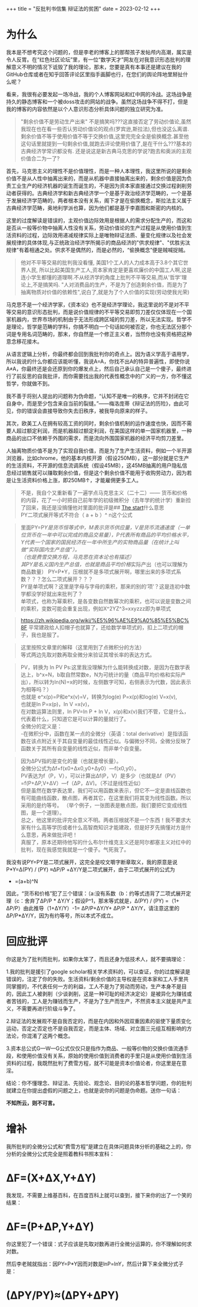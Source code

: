 +++
title = "反批判书信集 辩证法的贫困"
date = 2023-02-12
+++

# 为什么

我本是不想考究这个问题的，但是李老的博客上的那帮孩子发帖颅内高潮，属实是令人反胃。在“红色社区论坛”里，有一位“数学天才”网友在对我意识形态批判的理解意义不明的情况下诋毁了我的理论，那末，您要是真有本事还是建议在我的GitHub仓库或者在知乎回答评论区里指手画脚也行，在您们的舆论阵地里掰扯什么呢？

看来，我很有必要发起一场冷战，我的个人博客网站和红中网的冷战。这场战争是持久的静态博客和一个被doss攻击的网站的战争。虽然这场战争不得不打，但是我的博客的内容依然是以个人意识形态分析具体问题的独立研究为准。

>"剩余价值不是劳动生产出来" 不是搞笑吗???这直接否定了劳动价值论,虽然我现在也在看一些否认劳动价值论的观点(罗宾逊,斯拉法),但也没这么离谱.
剩余价值不等于使用价值不等于交换价值,这里完完全全是偷换概念.甚至他这句话里就提到一句剩余价值,就跑去评论使用价值了,是在干什么???基本的古典经济学常识都没有.
还是说这是新古典马克思的学说?跑去和奥派的主观价值合二为一了?

首先，马克思主义的理性不是价值理性，而是一种人本理性，我这里所说的是剩余价值不是从人性中抽离出来的，而是从机器中直接抽离出来的，剩余价值是因为负责工业生产的经济机器的诞生而诞生的，不是因为资本家直接通过交换过程剥削劳动者获得的。古典经济学和新古典经济学一个是基于政治经济学范畴的，一个是基于发展经济学范畴的，两者根本没有关系，阁下才是在偷换概念，斯拉法主义属于古典经济学范畴，奥地利学派也算，因为他们都是基于李嘉图和斯密的内核的。

这里的过度解读是错误的，主观价值边际效用是根据人的需求分配生产的，而这和是否从一般等价物中抽离人性没有关系，劳动价值论的生产过程是从使用价值到生活资料的过程，边际效用递减规律实际上是唯物辩证法质、量变化规律以及社会发展规律的具体体现,与正统政治经济学所揭示的商品经济的"供求规律"、"优胜劣汰规律"有着相通之处。供求不是偶然的，而是必然的，“偷换概念”便是贼喊捉贼。

>他对不平等交易的批判我没看懂, 美国1个工人的人力成本高于3.8个其它世界人民, 所以比起美国生产工人,资本家肯定是更喜欢廉价的中国工人啊,这是连小学生都懂的道理啊.不从经济学的角度上批判不平等交易,而从'哲学'理论上,不是搞笑吗.
"人对消费品的生产，不是为了创造剩余价值，而是为了抽离物质对价值的依赖性",说白了,就是为了个人价值的实现(劳动使我光荣)


马克思不是一个经济学家，《资本论》也不是经济学理论，我这里说的不是对不平等交易的意识形态批判，而是说价值规律的不平等交易即剪刀差仅仅体现在一个国家机器内，世界市场的机制由于无法形成跨区域的剪刀差，所以无法实现。哲学不是理论，哲学是范畴的学科，你搞不明白一个句话如何被否定，你也无法区分那个词是专用名词范畴的，那末，你自然是一个修正主义者，当然你也没有资格把这种意念移花接木。

从语言逻辑上分析，你最终都会回到我批判你的奇点上。因为语义学高于语用学，所以我说的什么你都应该能听懂，我说A=A，你找不出A的特异普遍性，即使你说A≠A，你最终还是会还原到你的爆发点上，然后自己承认自己是一个傻子，最终进行了前反思的自我批评，而你需要找出我的代表性概念中的广义的一方，你不懂这哲学，你就做不到。

我不善于将别人提出的问题称为伪命题，“认知不是唯一的秩序，它并不封闭在它自身中，而是至少包含来自当前的裂缝。”——梅洛庞蒂《辩证法的历险》，由此可见，你的错误会直接导致你失去旧秩序，被我导向原来的样子。

其次，欧美工人在拥有较高工资的同时，剩余价值机制的运作速度也快，因而不需要人超过额定利润，而是机器超过额定利润，在美国这样的单一国家机器里，一种商品的出口不依赖于外围的需求，而是流向外围国家机器的经济平均剪刀差里。

人抽离物质价值不是为了实现自我价值，而是为了生产生活资料，例如一个半开源浏览器，比如chrome，他的基本内核开源（假设250MB），这一部分就是它生产的生活资料，不开源的信息流调系统（假设45MB），这45MB抽离的用户隐私信息经过销售就可以赚取剩余价值，但是这个剩余价值不能用于收购劳动力，因为若是让生活资料价格上涨，即250MB↑，才能雇佣更多工人。

>不是，我自个又重新看了一遍学点马克思主义（二十二）—— 货币和价格的内容，花了一小时把自己前年学的初级微积分（去年学的统计学）重新捡了回来，我还是没搞懂他对里面的批评是## [The start](#the-start)什么意思<br>
>PY二项式展开等式不符合（ a + b ）^ n这个公式

>里面PY=P*Y是货币恒等式中，M表示货币供应量，V是货币流通速度（一单位货币在一年中可以完成的商品交易量），P代表所有商品的平均价格水平，Y代表一个国家的国民经济在一年中所生产的实物商品量（在统计上叫做“实际国内生产总值”）。<br>
>（也是费雪交换方程，马克思在资本论也有描述）<br>
其PY是名义国内生产总值，也就是商品平均价格*实际产出（也可以理解为商品数量）
PY=P*Y，压根就不是多项式展开啊，哪里出来的多项式系数？？？怎么二项式展开？？？<br>
PY是单项式啊？这里是字母与字母的乘积，那来的别的‘项’？这是连初中数学都没学好就出来批判了？<br>
单项式，也称为幂乘积，是各变数自然数幂次的乘积，也可以说是变数之间的乘积，变数可能会重复出现，例如X^2YZ^3=xxyzzz即为单项式

>https://zh.wikipedia.org/wiki/%E5%96%AE%E9%A0%85%E5%BC%8F
平常建政给人扣帽子也就算了，还给数学单项式的，扣上二项式的帽子，我也是服了。

>这里按照文章里的解释（这里用到了点微积分的方法）<br>
>等式两边先取对数再取全微分来验证其增长率的表达方式。<br>

>PV，转换为 In PV Ps:这里我没理解为什么能转换成对数，是因为在数学表达上，b^x=N，b取自然常数e，N为可统计的量（商品平均价格和实际产出），所以转为In(N)=x的时候，左侧数字可知，右侧表示为代数，因此表示为相等吗？）<br>
也就是 e^x(p)=P和e^x(v)=V，转换为Iog(e) P=x(p)和log(e) V=x(v),<br>
也就是In P=x(p)，In V =x(v)，<br>
在对数运算法则里，In PV=In P + In V，x(p)和x(v)我们不管，它是什么，代表着什么，只知道它是可以计算的量就行了。<br>
全微分的定义是：<br>
-在微积分中，函数在某一点的全微分（英语：total derivative）是指该函数在该点附近关于其自变量的最佳线性近似。与偏微分不同，全微分反映了函数关于其所有自变量的线性近似，而非单个自变量。

>因为ΔPV指的是变化的量（也就是增长量）。<br>
全微分公式为Δf=f(x0+Δx0,y0+Δy0）—f(x0,y0）。<br>
PV表达为f（P，V），可以计算出Δf(P，V）是多少（也就是Δf（PV）=f(P+ΔP,V+ΔV）—f（ΔP，ΔV)。（不过是线性近似）<br>
>但是虽然在数学表达里，我们可以用函数来表示，但它不一定是直线函数也有可能曲线函数，散点图，再者其它，在这里我们将其变为线性函数。所以采用的是约等号。
（举个例子，一张图表是散点图，我们要把它变成线性图，是一个道理）。<br>
总之，他这里的批评完全意义不明。两者压根就不是一个东西！我不要求大家有什么高等学历或者什么高智商知识才能建政，但是好歹先搞懂对方是什么意思，再来做批评吧！<br>
真服了，原本还期待他写的什么布尔什维克主义还是阿尔都塞主义对红中的批判，现在我感觉我就是一个傻子。气死我了。

我没有说PY=PY是二项式展开，这完全是咬文嚼字断章取义，我的原意是说P*Y=Δ(PY) / (PY) ≈ΔP/P +ΔY/Y是二项式展开，由于二项式展开的公式为

- =(a+b)^N

因此，“货币和价格”犯了三个错误：（a:没有系数（b：约等式违背了二项式展开定理（c：舍弃了ΔP/P * ΔY/Y；假设P^1，那末等式就是，Δ(PY) / (PY) =（1+ ΔP/P）由此推导（1+ΔY/Y）-1= ΔP/P+ΔY/Y+ ΔP/P *  ΔY/Y，请注意这里的ΔP/P*ΔY/Y，因为有约等号，所以本式不成立。

# 回应批评

你这是为了批判而批判，如果你太笨了，而且还身为低技术人，就不要搞理论：

1.我的批判是援引了google scholar相关学术资料的，可以查证，你的过度解读是错误的，注定了你的失败。生活资料/剩余价值的主导权是在资本家和工人手里共同掌握的，不代表任何一方的利益，工人不是为了劳动而劳动，生产本身不是目的，因此工人被剥削（少谈剥削，这是一种可耻的经济决定论）是被异化为赚钱或者苦钱的，工人是为赚钱而生产，不是为了生产而生产，不然资本主义就是共产主义，不需要再进行阶级斗争了。

2.辩证法的发展观不是自我否定的，而是在内因和外因双重因素的驱使下量质变化运动，否定之否定也不是自我否定，而是主体、场域、对立面三元组互相影响的方法论，你混淆了这两个概念。

3.资本总公式G—W—G公式仅仅只是指作为商品、一般等价物的交换价值流通手段，和使用价值没有关系，原始的使用价值到消费者的手里只是从使用价值到生活资料的过程，我既然批判了费雪方程，就不可能是资本价值论者，你这里是在意淫。

结论：你不懂理念、辩证法、先验论、观念论、目的论的基本哲学问题，你的批判就建立在你提出虚假的问题之上，也就是说你的问题是伪命题。送你一句话：

**不知所云，则不可言。**

# 增补

我所批判的全微分公式和“费雪方程”是建立在具体问题具体分析的基础之上的，你分析的全微分公式完全是照着教科书照本宣科：

# ΔF=(X+ΔX,Y+ΔY)

我发现，不需要上维基百科，在百度百科上就可以查到，接下来你的出了一个笑的结果：

# ΔF=(P+ΔP,Y+ΔY)

你这里犯了一个错误：式子应该是先取对数再进行全微分运算的，你不理解如何求对数。

然后李老贼就指出：因PY=P*Y因而对数是lnP=lnY，然后计算下来全微分式子是：

# (ΔPY/PY)≈(ΔPY+ΔPY)
